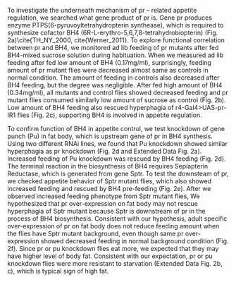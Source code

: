 

To investigate the underneath mechanism of pr – related appetite regulation, we searched what gene product of pr is. Gene pr produces enzyme PTPS(6-pyruvoyltetrahydropterin synthease), which is required to synthesize cofactor BH4 (6R-L-erythro-5,6,7,8-tetrahydrobiopterin) (Fig. 2a)\cite{TH_NY_2000, cite{Werner_2011}. To explore functional correlation between pr and BH4, we monitored ad lib feeding of pr mutants after fed BH4-mixed sucrose solution during habituation. When we measured ad lib feeding after fed low amount of BH4 (0.17mg/ml), surprisingly, feeding amount of pr mutant flies were decreased almost same as controls in normal condition. The amount of feeding in controls also decreased after BH4 feeding, but the degree was negligible. After fed high amount of BH4 (0.34mg/ml), all mutants and control flies showed decreased feeding and pr mutant flies consumed similarly low amount of sucrose as control (Fig. 2b). Low amount of BH4 feeding also rescued hyperphagia of r4-Gal4>UAS-pr-IR1 flies (Fig. 2c), supporting BH4 is involved in appetite regulation.

To confirm function of BH4 in appetite control, we test knockdown of gene punch (Pu) in fat body, which is upstream gene of pr in BH4 synthesis. Using two different RNAi lines, we found that Pu knockdown showed similar hyperphagia as pr knockdown (Fig. 2d and Extended Data Fig. 2a). Increased feeding of Pu knockdown was rescued by BH4 feeding (Fig. 2d). The terminal reaction in the biosynthesis of BH4 requires Sepiapterin Reductase, which is generated from gene Sptr. To test the downsteam of pr, we checked appetite behavior of Sptr mutant flies, which also showed increased feeding and rescued by BH4 pre-feeding (Fig. 2e). After we observed increased feeding phenotype from Sptr mutant flies, We hypothesized that pr over-expression on fat body may not rescue hyperphagia of Sptr mutant because Sptr is downstream of pr in the process of BH4 biosynthesis. Consistent with our hypothesis, adult specific over-expression of pr on fat body does not reduce feeding amount when the flies have Sptr mutant background, even though same pr over-expression showed decreased feeding in normal background condition (Fig. 2f). Since pr or pu knockdown flies eat more, we expected that they may have higher level of body fat. Consistent with our expectation, pr or pu knockdown flies were more resistant to starvation (Extended Data Fig. 2b, c), which is typical sign of high fat. 

